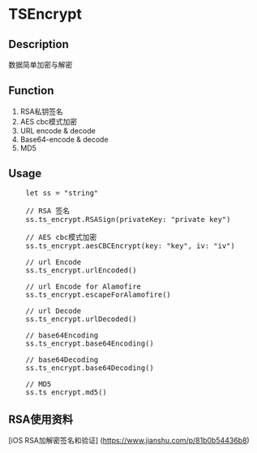 # TSEncrypt





## Description

数据简单加密与解密

## Function
1. RSA私钥签名
2. AES cbc模式加密
3. URL encode & decode
4. Base64-encode & decode
5. MD5


## Usage
<pre>
	let ss = "string"
	
	// RSA 签名
	ss.ts_encrypt.RSASign(privateKey: "private key")
	
	// AES cbc模式加密
	ss.ts_encrypt.aesCBCEncrypt(key: "key", iv: "iv")
	
	// url Encode
	ss.ts_encrypt.urlEncoded()
	
	// url Encode for Alamofire
	ss.ts_encrypt.escapeForAlamofire()

	// url Decode
	ss.ts_encrypt.urlDecoded()
	
	// base64Encoding
	ss.ts_encrypt.base64Encoding()
	
	// base64Decoding
	ss.ts_encrypt.base64Decoding()
	
	// MD5
	ss.ts_encrypt.md5()
</pre>

## RSA使用资料
[iOS RSA加解密签名和验证] (https://www.jianshu.com/p/81b0b54436b8)


